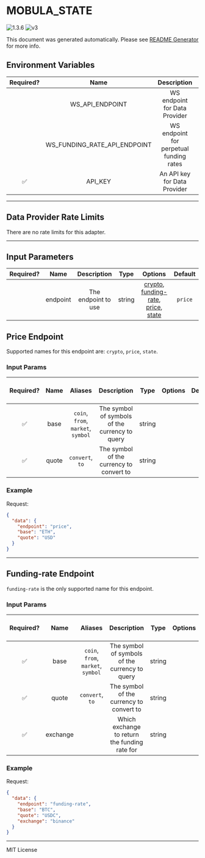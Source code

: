 # MOBULA_STATE

![1.3.6](https://img.shields.io/github/package-json/v/smartcontractkit/external-adapters-js?filename=packages/sources/mobula-state/package.json) ![v3](https://img.shields.io/badge/framework%20version-v3-blueviolet)

This document was generated automatically. Please see [README Generator](../../scripts#readme-generator) for more info.

## Environment Variables

| Required? |             Name             |               Description               |  Type  | Options |              Default              |
| :-------: | :--------------------------: | :-------------------------------------: | :----: | :-----: | :-------------------------------: |
|           |       WS_API_ENDPOINT        |      WS endpoint for Data Provider      | string |         | `wss://production-feed.mobula.io` |
|           | WS_FUNDING_RATE_API_ENDPOINT | WS endpoint for perpetual funding rates | string |         |   `wss://funding-api.mobula.io`   |
|    ✅     |           API_KEY            |      An API key for Data Provider       | string |         |                                   |

---

## Data Provider Rate Limits

There are no rate limits for this adapter.

---

## Input Parameters

| Required? |   Name   |     Description     |  Type  |                                                        Options                                                        | Default |
| :-------: | :------: | :-----------------: | :----: | :-------------------------------------------------------------------------------------------------------------------: | :-----: |
|           | endpoint | The endpoint to use | string | [crypto](#price-endpoint), [funding-rate](#funding-rate-endpoint), [price](#price-endpoint), [state](#price-endpoint) | `price` |

## Price Endpoint

Supported names for this endpoint are: `crypto`, `price`, `state`.

### Input Params

| Required? | Name  |              Aliases               |                  Description                   |  Type  | Options | Default | Depends On | Not Valid With |
| :-------: | :---: | :--------------------------------: | :--------------------------------------------: | :----: | :-----: | :-----: | :--------: | :------------: |
|    ✅     | base  | `coin`, `from`, `market`, `symbol` | The symbol of symbols of the currency to query | string |         |         |            |                |
|    ✅     | quote |          `convert`, `to`           |    The symbol of the currency to convert to    | string |         |         |            |                |

### Example

Request:

```json
{
  "data": {
    "endpoint": "price",
    "base": "ETH",
    "quote": "USD"
  }
}
```

---

## Funding-rate Endpoint

`funding-rate` is the only supported name for this endpoint.

### Input Params

| Required? |   Name   |              Aliases               |                  Description                   |  Type  | Options | Default | Depends On | Not Valid With |
| :-------: | :------: | :--------------------------------: | :--------------------------------------------: | :----: | :-----: | :-----: | :--------: | :------------: |
|    ✅     |   base   | `coin`, `from`, `market`, `symbol` | The symbol of symbols of the currency to query | string |         |         |            |                |
|    ✅     |  quote   |          `convert`, `to`           |    The symbol of the currency to convert to    | string |         |         |            |                |
|    ✅     | exchange |                                    | Which exchange to return the funding rate for  | string |         |         |            |                |

### Example

Request:

```json
{
  "data": {
    "endpoint": "funding-rate",
    "base": "BTC",
    "quote": "USDC",
    "exchange": "binance"
  }
}
```

---

MIT License
